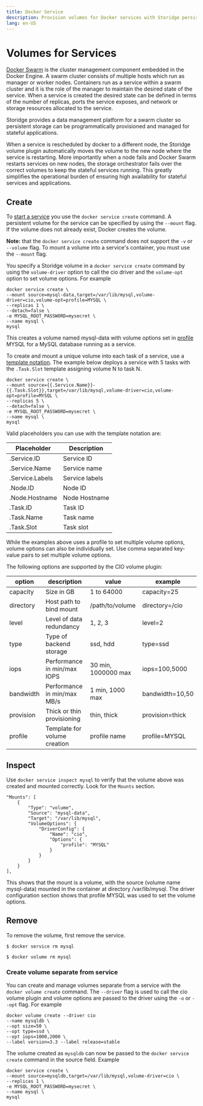 ```yaml
---
title: Docker Service
description: Provision volumes for Docker services with Storidge persistent storage
lang: en-US
---
```


# Volumes for Services

[Docker Swarm](https://docs.docker.com/engine/swarm/) is the cluster management component embedded in the Docker Engine. A swarm cluster consists of multiple hosts which run as manager or worker nodes. Containers run as a service within a swarm cluster and it is the role of the manager to maintain the desired state of the service. When a service is created the desired state can be defined in terms of the number of replicas, ports the service exposes, and network or storage resources allocated to the service.

Storidge provides a data management platform for a swarm cluster so persistent storage can be programmatically provisioned and managed for stateful applications.

When a service is rescheduled by docker to a different node, the Storidge volume plugin automatically moves the volume to the new node where the service is restarting. More importantly when a node fails and Docker Swarm restarts services on new nodes, the storage orchestrator fails over the correct volumes to keep the stateful services running. This greatly simplifies the operational burden of ensuring high availability for stateful services and applications.

## Create

To [start a service](https://docs.docker.com/engine/reference/commandline/service_create/) you use the `docker service create` command. A persistent volume for the service can be specified by using the `--mount` flag. If the volume does not already exist, Docker creates the volume.

**Note:**  that the `docker service create` command does not support the `-v` or `--volume` flag. To mount a volume into a service's container, you must use the `--mount` flag.

You specify a Storidge volume in a `docker service create` command by using the `volume-driver` option to call the cio driver and the `volume-opt` option to set volume options. For example

```
docker service create \
--mount source=mysql-data,target=/var/lib/mysql,volume-driver=cio,volume-opt=profile=MYSQL \
--replicas 1 \
--detach=false \
-e MYSQL_ROOT_PASSWORD=mysecret \
--name mysql \
mysql
```

This creates a volume named mysql-data with volume options set in [profile](http://storidge.com/docs/profiles/) MYSQL for a MySQL database running as a service.

To create and mount a unique volume into each task of a service, use a [template notation](https://docs.docker.com/engine/reference/commandline/service_create/#create-services-using-templates). The example below deploys a service with 5 tasks with the `.Task.Slot` template assigning volume N to task N.

```
docker service create \
--mount source={{.Service.Name}}-{{.Task.Slot}},target=/var/lib/mysql,volume-driver=cio,volume-opt=profile=MYSQL \
--replicas 5 \
--detach=false \
-e MYSQL_ROOT_PASSWORD=mysecret \
--name mysql \
mysql
```

Valid placeholders you can use with the template notation are:

| **Placeholder**            | **Description**             |
|----------------------------|-----------------------------|
| .Service.ID                | Service ID                  |
| .Service.Name              | Service name                |
| .Service.Labels            | Service labels              |
| .Node.ID                   | Node ID                     |
| .Node.Hostname             | Node Hostname               |
| .Task.ID                   | Task ID                     |
| .Task.Name                 | Task name                   |
| .Task.Slot                 | Task slot                   |


While the examples above uses a profile to set multiple volume options, volume options can also be individually set. Use comma separated key-value pairs to set multiple volume options.

The following options are supported by the CIO volume plugin:  

| **option** | **description**              | value               | example         |
| ---------- | ---------------------------- | ------------------- | --------------- |
| capacity   | Size in GB                   | 1 to 64000          | capacity=25     |
| directory  | Host path to bind mount      | /path/to/volume     | directory=/cio  |
| level      | Level of data redundancy     | 1, 2, 3             | level=2         |
| type       | Type of backend storage      | ssd, hdd            | type=ssd        |
| iops       | Performance in min/max IOPS  | 30 min, 1000000 max | iops=100,5000   |
| bandwidth  | Performance in min/max MB/s  | 1 min, 1000 max     | bandwidth=10,50 |
| provision  | Thick or thin provisioning   | thin, thick         | provision=thick |
| profile    | Template for volume creation | profile name        | profile=MYSQL   |

## Inspect

Use `docker service inspect mysql` to verify that the volume above was created and mounted correctly. Look for the `Mounts` section.

```
"Mounts": [
    {
        "Type": "volume",
        "Source": "mysql-data",
        "Target": "/var/lib/mysql",
        "VolumeOptions": {
            "DriverConfig": {
                "Name": "cio",
                "Options": {
                    "profile": "MYSQL"
                }
            }
        }
    }
],
```

This shows that the mount is a volume, with the source (volume name mysql-data) mounted in the container at directory /var/lib/mysql. The driver configuration section shows that profile MYSQL was used to set the volume options.

## Remove

To remove the volume, first remove the service.

```
$ docker service rm mysql

$ docker volume rm mysql
```

<h3>Create volume separate from service</h3>

You can create and manage volumes separate from a service with the `docker volume create` command. The `--driver` flag is used to call the cio volume plugin and volume options are passed to the driver using the `-o` or `--opt` flag. For example

```
docker volume create --driver cio
--name mysqldb \
--opt size=50 \
--opt type=ssd \
--opt iops=1000,2000 \
--label version=3.3 --label release=stable
```

The volume created as `mysqldb` can now be passed to the `docker service create` command in the source field. Example

```
docker service create \
--mount source=mysqldb,target=/var/lib/mysql,volume-driver=cio \
--replicas 1 \
-e MYSQL_ROOT_PASSWORD=mysecret \
--name mysql \
mysql
```
